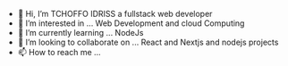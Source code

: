 - 👋 Hi, I’m TCHOFFO IDRISS a fullstack web developer
- 👀 I’m interested in ... Web Development and cloud Computing
- 🌱 I’m currently learning ... NodeJs
- 💞️ I’m looking to collaborate on ... React and Nextjs and nodejs projects
- 📫 How to reach me ...

<!---
idrissjuanito/idrissjuanito is a ✨ special ✨ repository because its `README.md` (this file) appears on your GitHub profile.
You can click the Preview link to take a look at your changes.
--->

